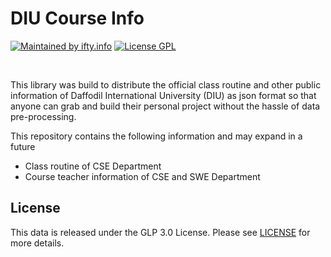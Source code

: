 # DIU Course Info 

[![Maintained by ifty.info](https://img.shields.io/badge/maintained%20by-iftieaq-green)](https://www.linkedin.com/in/iftieaq-murshed)
[![License GPL](https://img.shields.io/badge/license-GPL-blue)](https://www.gnu.org/licenses/gpl-3.0.en.html)

<br/>

This library was build to distribute the official class routine and other public information of Daffodil International 
University (DIU) as json  format so that anyone can grab and build their personal project without the hassle of data pre-processing.

 This repository contains the following information and may expand in a future
- Class routine of CSE Department
- Course teacher information of CSE and SWE Department



## License

This data is released under the GLP 3.0 License. Please see [LICENSE](LICENSE) for more details.